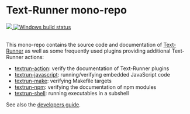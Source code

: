 # Text-Runner mono-repo

<a href="https://circleci.com/gh/kevgo/text-runner">
  <img src="https://circleci.com/gh/kevgo/text-runner.svg?style=shield" />
</a>
<a href="https://ci.appveyor.com/project/kevgo/text-runner/branch/master">
  <img src="https://ci.appveyor.com/api/projects/status/96q06796xyrste9x/branch/master?svg=true" alt="Windows build status" />
</a>
<br><br>

This mono-repo contains the source code and documentation of
[Text-Runner](text-runner-core) as well as some frequently used plugins
providing additional Text-Runner actions:

- [textrun-action](textrun-action/): verify the documentation of Text-Runner
  plugins
- [textrun-javascript](textrun-javascript/): running/verifying embedded
  JavaScript code
- [textrun-make](textrun-make/): verifying Makefile targets
- [textrun-npm](textrun-npm/): verifying the documentation of npm modules
- [textrun-shell](textrun-shell/): running executables in a subshell

See also the [developers guide](DEVELOPMENT.md).
